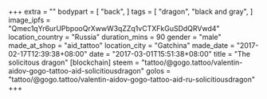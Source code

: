 +++
extra = ""
bodypart = [
  "back",
]
tags = [
  "dragon",
  "black and gray",
]
image_ipfs = "Qmec1qYr6urUPbpooQrXwwW3qZZq1vCTXFkGuSDdQRVwd4"
location_country = "Russia"
duration_mins = 90
gender = "male"
made_at_shop = "aid_tattoo"
location_city = "Gatchina"
made_date = "2017-02-17T12:39:38+08:00"
date = "2017-03-01T15:51:38+08:00"
title = "The solicitous dragon"
[blockchain]
steem = "tattoo/@gogo.tattoo/valentin-aidov-gogo-tattoo-aid-solicitiousdragon"
golos = "tattoo/@gogo.tattoo/valentin-aidov-gogo-tattoo-aid-ru-solicitiousdragon"
+++
